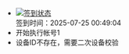 - [![签到状态](https://github.com/womade/Cloud189-Actions/actions/workflows/main.yml/badge.svg?branch=main)](https://github.com/womade/Cloud189-Actions/actions/workflows/main.yml) <br> 签到时间：2025-07-25 00:49:04
- 开始执行帐号1
- 设备ID不存在，需要二次设备校验
